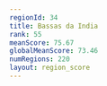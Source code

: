 ```yaml
---
regionId: 34
title: Bassas da India
rank: 55
meanScore: 75.67
globalMeanScore: 73.46
numRegions: 220
layout: region_score
---
```

